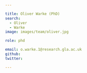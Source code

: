 ```yaml
---

title: Oliver Warke (PhD)
search:
  - Oliver
  - Warke
image: images/team/oliver.jpg

role: phd

email: o.warke.1@research.gla.ac.uk 
github:  
twitter:  

---
```

